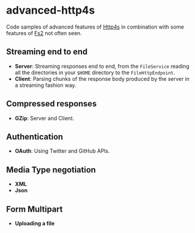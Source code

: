 advanced-http4s
===============

Code samples of advanced features of [Http4s](http://http4s.org/) in combination with some features of [Fs2](https://functional-streams-for-scala.github.io/fs2/) not often seen.

## Streaming end to end

- **Server**: Streaming responses end to end, from the `FileService` reading all the directories in your `$HOME` directory to the `FileHttpEndpoint`.
- **Client**: Parsing chunks of the response body produced by the server in a streaming fashion way.

## Compressed responses

- **GZip**: Server and Client.

## Authentication

- **OAuth**: Using Twitter and GitHub APIs.

## Media Type negotiation

- **XML**
- **Json**

## Form Multipart

- **Uploading a file**
